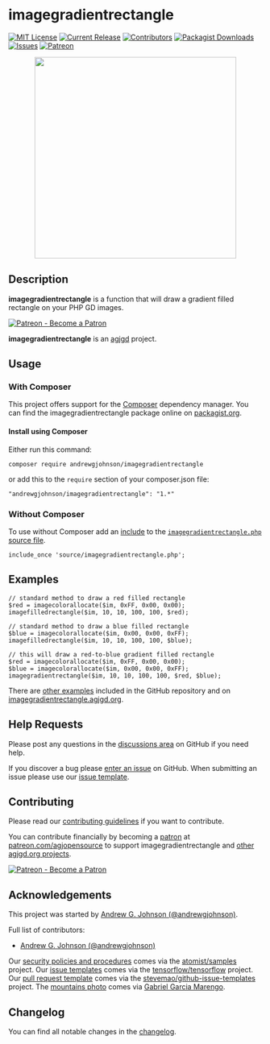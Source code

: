 # imagegradientrectangle

[![MIT License](https://img.shields.io/badge/license-MIT-0366d6.png?colorB=0366d6&style=flat-square)](https://github.com/andrewgjohnson/imagegradientrectangle/blob/master/LICENSE)
[![Current Release](https://img.shields.io/github/release/andrewgjohnson/imagegradientrectangle.png?colorB=0366d6&style=flat-square&logoColor=white&logo=github)](https://github.com/andrewgjohnson/imagegradientrectangle/releases)
[![Contributors](https://img.shields.io/github/contributors/andrewgjohnson/imagegradientrectangle.png?colorB=0366d6&style=flat-square&logoColor=white&logo=github)](https://github.com/andrewgjohnson/imagegradientrectangle/graphs/contributors)
[![Packagist Downloads](https://img.shields.io/packagist/dt/andrewgjohnson/imagegradientrectangle.png?colorB=0366d6&style=flat-square&logoColor=white&logo=packagist)](https://packagist.org/packages/andrewgjohnson/imagegradientrectangle/stats)
[![Issues](https://img.shields.io/github/issues/andrewgjohnson/imagegradientrectangle.png?colorB=0366d6&style=flat-square&logoColor=white&logo=github)](https://github.com/andrewgjohnson/imagegradientrectangle/issues)
[![Patreon](https://imagegradientrectangle.agjgd.org/documentation/imagegradientrectangle.agjgd.org/images/patreon-badge.png)](https://patreon.com/agjopensource)

<p align="center"><a href="https://imagegradientrectangle.agjgd.org/" title=""><img src="https://imagegradientrectangle.agjgd.org/documentation/imagegradientrectangle.agjgd.org/images/avatar.png" alt="" title="" width="400" id="avatar" /></a></p>

## Description

**imagegradientrectangle** is a function that will draw a gradient filled rectangle on your PHP GD images.

[![Patreon - Become a Patron](https://raster.shields.io/badge/Patreon%20-become%20a%20Patron-FD334A.png?style=for-the-badge&logo=patreon&logoColor=FD334A)](https://patreon.com/agjopensource)

**imagegradientrectangle** is an [agjgd](https://agjgd.org) project.

## Usage

### With Composer

This project offers support for the [Composer](https://getcomposer.org/) dependency manager. You can find the imagegradientrectangle package online on [packagist.org](https://packagist.org/packages/andrewgjohnson/imagegradientrectangle).

#### Install using Composer

Either run this command:

    composer require andrewgjohnson/imagegradientrectangle

or add this to the `require` section of your composer.json file:

    "andrewgjohnson/imagegradientrectangle": "1.*"

### Without Composer

To use without Composer add an [include](http://php.net/manual/function.include.php) to the [`imagegradientrectangle.php` source file](https://raw.githubusercontent.com/andrewgjohnson/imagegradientrectangle/master/source/imagegradientrectangle.php).

    include_once 'source/imagegradientrectangle.php';

## Examples

    // standard method to draw a red filled rectangle
    $red = imagecolorallocate($im, 0xFF, 0x00, 0x00);
    imagefilledrectangle($im, 10, 10, 100, 100, $red);

    // standard method to draw a blue filled rectangle
    $blue = imagecolorallocate($im, 0x00, 0x00, 0xFF);
    imagefilledrectangle($im, 10, 10, 100, 100, $blue);

    // this will draw a red-to-blue gradient filled rectangle
    $red = imagecolorallocate($im, 0xFF, 0x00, 0x00);
    $blue = imagecolorallocate($im, 0x00, 0x00, 0xFF);
    imagegradientrectangle($im, 10, 10, 100, 100, $red, $blue);

There are [other examples](https://github.com/andrewgjohnson/imagegradientrectangle/tree/master/examples) included in the GitHub repository and on [imagegradientrectangle.agjgd.org](https://imagegradientrectangle.agjgd.org/examples/).

## Help Requests

Please post any questions in the [discussions area](https://github.com/andrewgjohnson/imagegradientrectangle/discussions) on GitHub if you need help.

If you discover a bug please [enter an issue](https://github.com/andrewgjohnson/imagegradientrectangle/issues/new) on GitHub. When submitting an issue please use our [issue template](https://github.com/andrewgjohnson/imagegradientrectangle/blob/master/ISSUE_TEMPLATE.md).

## Contributing

Please read our [contributing guidelines](https://github.com/andrewgjohnson/imagegradientrectangle/blob/master/CONTRIBUTING.md) if you want to contribute.

You can contribute financially by becoming a [patron](https://patreon.com/agjopensource) at [patreon.com/agjopensource](https://patreon.com/agjopensource) to support imagegradientrectangle and [other agjgd.org projects](https://agjgd.org/projects/).

[![Patreon - Become a Patron](https://raster.shields.io/badge/Patreon%20-become%20a%20Patron-FD334A.png?style=for-the-badge&logo=patreon&logoColor=FD334A)](https://patreon.com/agjopensource)

## Acknowledgements

This project was started by [Andrew G. Johnson (@andrewgjohnson)](https://github.com/andrewgjohnson).

Full list of contributors:
 * [Andrew G. Johnson (@andrewgjohnson)](https://github.com/andrewgjohnson)

Our [security policies and procedures](https://github.com/andrewgjohnson/imagegradientrectangle/blob/master/.github/SECURITY.md) comes via the [atomist/samples](https://github.com/atomist/samples/blob/master/SECURITY.md) project. Our [issue templates](https://github.com/andrewgjohnson/imagegradientrectangle/tree/master/.github/ISSUE_TEMPLATE) comes via the [tensorflow/tensorflow](https://github.com/tensorflow/tensorflow/blob/master/SECURITY.md) project. Our [pull request template](https://github.com/andrewgjohnson/imagegradientrectangle/blob/master/.github/PULL_REQUEST_TEMPLATE.md) comes via the [stevemao/github-issue-templates](https://github.com/stevemao/github-issue-templates) project. The [mountains photo](https://unsplash.com/photos/qJvpykJ5SKs) comes via [Gabriel Garcia Marengo](https://unsplash.com/@gabrielgm).

## Changelog

You can find all notable changes in the [changelog](https://github.com/andrewgjohnson/imagegradientrectangle/blob/master/CHANGELOG.md).
